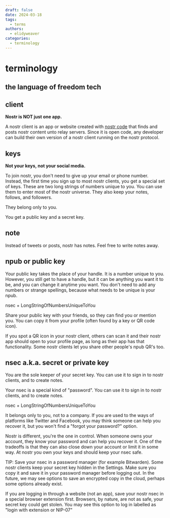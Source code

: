 ```yaml
---
draft: false
date: 2024-03-18 
tags:
  - terms
authors:
  - elidyweaver
categories:
  - terminology
---
```


# terminology

## the language of freedom tech

<!-- excerpt ends before this -->

<a id="client"></a>
## client

**Nostr is NOT just one app.**

A nostr client is an app or website created with <a href="https://nostr.com" target="new">nostr code</a> that finds and posts nostr content unto relay servers. Since it is open code, any developer can build their own version of a nostr client running on the nostr protocol. 



## keys

**Not your keys, not your social media.**

To join nostr, you don't need to give up your email or phone number. Instead, the first time you sign up to most nostr clients, you get a special set of keys. These are two long strings of numbers unique to you. You can use them to enter most of the nostr universe. They also keep your notes, follows, and followers.

They belong only to you. 

You get a public key and a secret key. 

## note

Instead of tweets or posts, nostr has notes. Feel free to write notes away. 

## npub or public key

Your public key takes the place of your handle. It is a number unique to you. However, you still get to have a handle, but it can be anything you want it to be, and you can change it anytime you want. You don't need to add any numbers or strange spellings, because what needs to be unique is your npub. 

nsec + LongStringOfNumbersUniqueToYou

Share your public key with your friends, so they can find you or mention you. You can copy it from your profile (often found by a key or QR code icon).

If you spot a QR icon in your nostr client, others can scan it and their nostr app should open to your profile page, as long as their app has that functionality. Some nostr clients let you share other people's npub QR's too.

## nsec a.k.a. secret or private key

You are the sole keeper of your secret key. You can use it to sign in to nostr clients, and to create notes.

Your nsec is a special kind of "password". You can use it to sign in to nostr clients, and to create notes.

nsec + LongStringOfNumbersUniqueToYou

It belongs only to you, not to a company. If you are used to the ways of platforms like Twitter and Facebook, you may think someone can help you recover it, but you won't find a "forgot your password?" option.

Nostr is different, you're the one in control. When someone owns your account, they know your password and can help you recover it. One of the tradeoffs is that they can also close down your account or limit it in some way. At nostr you own your keys and should keep your nsec safe.

TIP: Save your nsec in a password manager (for example Bitwarden).
Some nostr clients keep your secret key hidden in the Settings. Make sure you copy it and save it in your password manager before logging out.
In the future, we may see options to save an encrypted copy in the cloud, perhaps some options already exist.

If you are logging in through a website (not an app), save your nostr nsec in a special browser extension first. Browsers, by nature, are not as safe, your secret key could get stolen. You may see this option to log in labelled as "login with extension or NIP-07" 